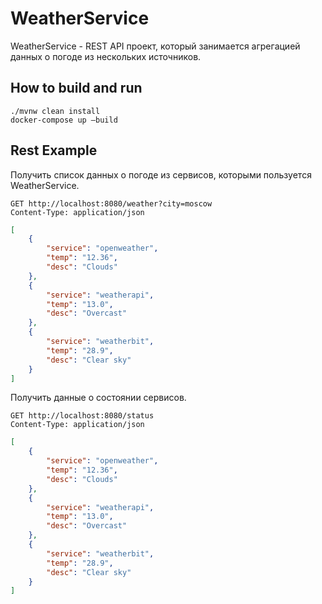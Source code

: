 # WeatherService
WeatherService - REST API проект, который занимается агрегацией данных о погоде из нескольких источников. 

## How to build and run
```shell script
./mvnw clean install
docker-compose up —build
```

## Rest Example
Получить список данных о погоде из сервисов, которыми пользуется WeatherService.
```http request
GET http://localhost:8080/weather?city=moscow
Content-Type: application/json
```

```json
[
    {
        "service": "openweather",
        "temp": "12.36",
        "desc": "Clouds"
    },
    {
        "service": "weatherapi",
        "temp": "13.0",
        "desc": "Overcast"
    },
    {
        "service": "weatherbit",
        "temp": "28.9",
        "desc": "Clear sky"
    }
]
```
Получить данные о состоянии сервисов.
```http request
GET http://localhost:8080/status
Content-Type: application/json
```

```json
[
    {
        "service": "openweather",
        "temp": "12.36",
        "desc": "Clouds"
    },
    {
        "service": "weatherapi",
        "temp": "13.0",
        "desc": "Overcast"
    },
    {
        "service": "weatherbit",
        "temp": "28.9",
        "desc": "Clear sky"
    }
]
```
